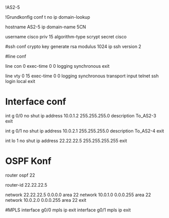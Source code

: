 !AS2-5

!Grundkonfig
conf t
no ip domain-lookup

hostname AS2-5
ip domain-name 5CN

username cisco priv 15 algorithm-type scrypt secret cisco

#ssh conf
crypto key generate rsa modulus 1024
ip ssh version 2


#line conf

line con 0 
exec-time 0 0
logging synchronous
exit

line vty 0 15
exec-time 0 0
logging synchronous
transport input telnet ssh
login local
exit


# Interface conf

int g 0/0
no shut
ip address 10.0.1.2 255.255.255.0
description To_AS2-3
exit

int g 0/1
no shut
ip address 10.0.2.1 255.255.255.0
description To_AS2-4
exit

int lo 1
no shut
ip address 22.22.22.5 255.255.255.255
exit


# OSPF Konf

router ospf 22

router-id 22.22.22.5 

network 22.22.22.5 0.0.0.0 area 22
network 10.0.1.0 0.0.0.255 area 22
network 10.0.2.0 0.0.0.255 area 22
exit

#MPLS
interface g0/0
mpls ip
exit
interface g0/1
mpls ip
exit



